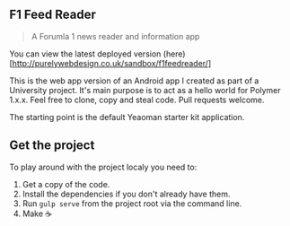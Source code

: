 ## F1 Feed Reader

> A Forumla 1 news reader and information app

You can view the latest deployed version (here)[http://purelywebdesign.co.uk/sandbox/f1feedreader/]

This is the web app version of an Android app I created as part of a University project. It's main purpose is to act as a hello world for Polymer 1.x.x. Feel free to clone, copy and steal code. Pull requests welcome.

The starting point is the default Yeaoman starter kit application.

## Get the project

To play around with the project localy you need to:

1. Get a copy of the code.
2. Install the dependencies if you don't already have them.
3. Run `gulp serve` from the project root via the command line.
4. Make :coffee:
